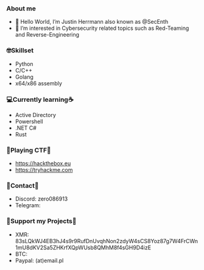 ### About me
- 👋 Hello World, I’m Justin Herrmann also known as @SecEnth 
- 👀 I’m interested in Cybersecurity related topics such as Red-Teaming and Reverse-Engineering 
### 🤓Skillset
- Python
- C/C++
- Golang
- x64/x86 assembly
### 💻Currently learning☕️ 
- Active Directory
- Powershell
- .NET C#
- Rust
### 🎯Playing CTF🎯
- https://hackthebox.eu
- https://tryhackme.com
### 📱Contact💬
- Discord: zero086913
- Telegram: 
### 💸Support my Projects💸
- XMR: 83sLQkWJ4EB3hJ4s9r9RufDnUvqhNon2zdyW4sCS8Yoz87g7W4FrCWn1mU8dKV2Sa5ZHKrfXQpWUsb8QMhM8f4sGH9D4izE
- BTC: 
- Paypal: (at)email.pl
